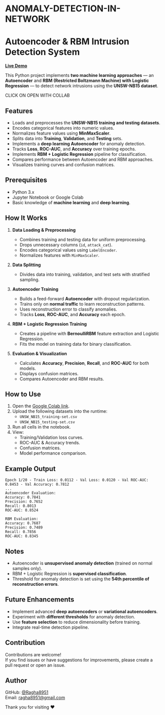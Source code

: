 # ANOMALY-DETECTION-IN-NETWORK
# Autoencoder & RBM Intrusion Detection System

[**Live Demo**](https://drive.google.com/file/d/1zoGOmrGwLGGbCPGRq87HVqUMfY1hxrZK/view?usp=sharing)

This Python project implements **two machine learning approaches** — an **Autoencoder** and **RBM (Restricted Boltzmann Machine) with Logistic Regression** — to detect network intrusions using the **UNSW-NB15 dataset**.

CLICK ON OPEN WITH COLLAB  

## Features

- Loads and preprocesses the **UNSW-NB15 training and testing datasets**.
- Encodes categorical features into numeric values.
- Normalizes feature values using **MinMaxScaler**.
- Splits data into **Training**, **Validation**, and **Testing** sets.
- Implements a **deep learning Autoencoder** for anomaly detection.
- Tracks **Loss**, **ROC-AUC**, and **Accuracy** over training epochs.
- Implements **RBM + Logistic Regression** pipeline for classification.
- Compares performance between Autoencoder and RBM approaches.
- Visualizes training curves and confusion matrices.

## Prerequisites

- Python 3.x
- Jupyter Notebook or Google Colab
- Basic knowledge of **machine learning** and **deep learning**.

## How It Works

1. **Data Loading & Preprocessing**  
   - Combines training and testing data for uniform preprocessing.  
   - Drops unnecessary columns (`id`, `attack_cat`).  
   - Encodes categorical values using `LabelEncoder`.  
   - Normalizes features with `MinMaxScaler`.

2. **Data Splitting**  
   - Divides data into training, validation, and test sets with stratified sampling.

3. **Autoencoder Training**  
   - Builds a feed-forward **Autoencoder** with dropout regularization.  
   - Trains only on **normal traffic** to learn reconstruction patterns.  
   - Uses reconstruction error to classify anomalies.  
   - Tracks **Loss**, **ROC-AUC**, and **Accuracy** each epoch.

4. **RBM + Logistic Regression Training**  
   - Creates a pipeline with **BernoulliRBM** feature extraction and Logistic Regression.  
   - Fits the model on training data for binary classification.

5. **Evaluation & Visualization**  
   - Calculates **Accuracy**, **Precision**, **Recall**, and **ROC-AUC** for both models.  
   - Displays confusion matrices.  
   - Compares Autoencoder and RBM results.

## How to Use

1. Open the [Google Colab link](https://drive.google.com/file/d/1zoGOmrGwLGGbCPGRq87HVqUMfY1hxrZK/view?usp=sharing).
2. Upload the following datasets into the runtime:
   - `UNSW_NB15_training-set.csv`
   - `UNSW_NB15_testing-set.csv`
3. Run all cells in the notebook.
4. View:
   - Training/Validation loss curves.
   - ROC-AUC & Accuracy trends.
   - Confusion matrices.
   - Model performance comparison.

## Example Output

```
Epoch 1/20 - Train Loss: 0.0112 - Val Loss: 0.0120 - Val ROC-AUC: 0.8453 - Val Accuracy: 0.7812
...
Autoencoder Evaluation:
Accuracy: 0.7841
Precision: 0.7652
Recall: 0.8013
ROC-AUC: 0.8524

RBM Evaluation:
Accuracy: 0.7687
Precision: 0.7489
Recall: 0.7856
ROC-AUC: 0.8345
```

## Notes

- Autoencoder is **unsupervised anomaly detection** (trained on normal samples only).  
- RBM + Logistic Regression is **supervised classification**.  
- Threshold for anomaly detection is set using the **54th percentile of reconstruction errors**.

## Future Enhancements

- Implement advanced **deep autoencoders** or **variational autoencoders**.  
- Experiment with **different thresholds** for anomaly detection.  
- Use **feature selection** to reduce dimensionality before training.  
- Integrate real-time detection pipeline.

## Contribution

Contributions are welcome!  
If you find issues or have suggestions for improvements, please create a pull request or open an issue.

## Author

GitHub: [@Ragha8951](https://github.com/Ragha8951)  
Email: [ragha8951@gmail.com](mailto:ragha8951@gmail.com)

Thank you for visiting ❤️

